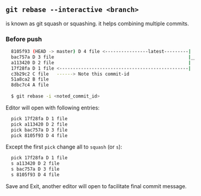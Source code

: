 ## ```git rebase --interactive <branch>```
is known as git squash or squashing. it helps combining multiple commits. 
### Before push
```bash
  8105f93 (HEAD -> master) D 4 file <----------------latest---------|
  bac757a D 3 file                                                  |_____ To be joined
  a113420 D 2 file                                                  |
  17f28fa D 1 file <------------------------------------------------|
  c3b29c2 C file   ------> Note this commit-id                                                 
  51a8ca2 B file
  8dbc7c4 A file
  
  $ git rebase -i <noted_commit_id>
```
Editor will open with following entries:
```bash
  pick 17f28fa D 1 file
  pick a113420 D 2 file
  pick bac757a D 3 file
  pick 8105f93 D 4 file
```
Except the first ```pick``` change all to ```squash``` (or ```s```):
```bash
  pick 17f28fa D 1 file
  s a113420 D 2 file
  s bac757a D 3 file
  s 8105f93 D 4 file
```
Save and Exit, another editor will open to facilitate final commit message.
